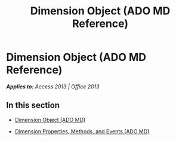 ﻿---
title: Dimension Object (ADO MD Reference)
TOCTitle: Dimension Object (ADO MD)
ms:assetid: b48c853b-4e51-4c1f-a88d-283f1f727fd3
ms:mtpsurl: https://msdn.microsoft.com/en-us/library/JJ249866(v=office.15)
ms:contentKeyID: 48547230
ms.date: 09/18/2015
mtps_version: v=office.15
---

# Dimension Object (ADO MD Reference)


_**Applies to:** Access 2013 | Office 2013_

## In this section

  - [Dimension Object (ADO MD)](dimension-object-ado-md.md)

  - [Dimension Properties, Methods, and Events (ADO MD)](dimension-properties-methods-and-events-ado-md.md)


